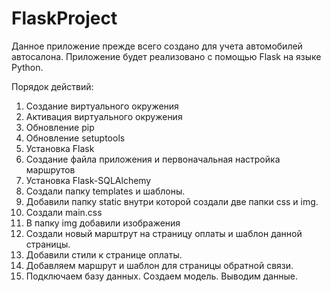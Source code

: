 # FlaskProject

Данное приложение прежде всего создано для учета автомобилей автосалона. Приложение 
будет реализовано с помощью Flask на языке Python.

Порядок действий: 

1. Создание виртуального окружения
2. Активация виртуального окружения
3. Обновление pip
4. Обновление setuptools
5. Установка Flask
6. Создание файла приложения и первоначальная настройка маршрутов
7. Установка  Flask-SQLAlchemy
8. Создали папку templates и шаблоны.
9. Добавили папку static внутри которой создали две папки css и img.
10. Создали main.css
11. В папку img добавили изображения
12. Создали новый марштрут на страницу оплаты и шаблон данной страницы. 
13. Добавили стили к странице оплаты. 
14. Добавляем маршрут и шаблон для страницы обратной связи.
15. Подключаем базу данных. Создаем модель. Выводим данные.  